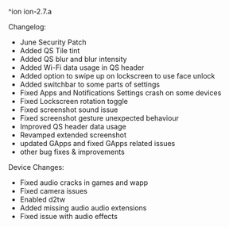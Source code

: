 ^ion
ion-2.7.a

 Changelog:
- June Security Patch
- Added QS Tile tint
- Added QS blur and blur intensity
- Added Wi-Fi data usage in QS header
- Added option to swipe up on lockscreen to use face unlock
- Added switchbar to some parts of settings
- Fixed Apps and Notifications Settings crash on some devices
- Fixed Lockscreen rotation toggle
- Fixed screenshot sound issue
- Fixed screenshot gesture unexpected behaviour
- Improved QS header data usage
- Revamped extended screenshot
- updated GApps and fixed GApps related issues
- other bug fixes & improvements

 Device Changes:
- Fixed audio cracks in games and wapp
- Fixed camera issues
- Enabled d2tw
- Added missing audio audio extensions
- Fixed issue with audio effects
